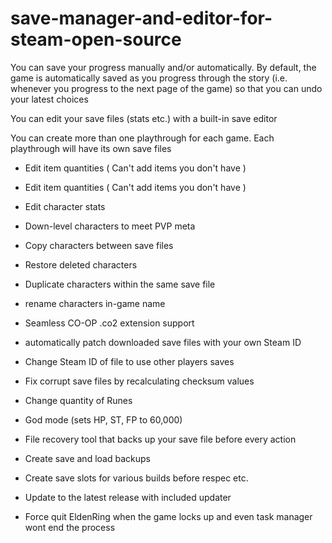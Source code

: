 # save-manager-and-editor-for-steam-open-source

You can save your progress manually and/or automatically. By default, the game is automatically saved as you progress through the story (i.e. whenever you progress to the next page of the game) so that you can undo your latest choices

You can edit your save files (stats etc.) with a built-in save editor

You can create more than one playthrough for each game. Each playthrough will have its own save files

- Edit item quantities ( Can't add items you don't have )
  
- Edit item quantities ( Can't add items you don't have )

- Edit character stats

- Down-level characters to meet PVP meta

- Copy characters between save files

- Restore deleted characters

- Duplicate characters within the same save file

- rename characters in-game name

- Seamless CO-OP .co2 extension support

- automatically patch downloaded save files with your own Steam ID

- Change Steam ID of file to use other players saves

- Fix corrupt save files by recalculating checksum values

- Change quantity of Runes

- God mode (sets HP, ST, FP to 60,000)

- File recovery tool that backs up your save file before every action

- Create save and load backups

- Create save slots for various builds before respec etc.

- Update to the latest release with included updater

- Force quit EldenRing when the game locks up and even task manager wont end the process
